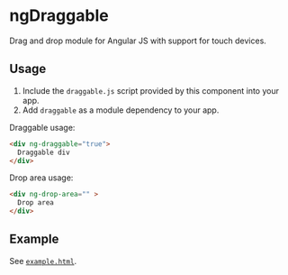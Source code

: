 ngDraggable
===========

Drag and drop module for Angular JS with support for touch devices.

## Usage
1. Include the `draggable.js` script provided by this component into your app.
2. Add `draggable` as a module dependency to your app.

Draggable usage:
```html
<div ng-draggable="true">
  Draggable div
</div>
```

Drop area usage:
```html
<div ng-drop-area="" >
  Drop area
</div>
```

## Example
See [`example.html`](http://htmlpreview.github.io/?https://github.com/fatlinesofcode/ngDraggable/blob/master/example.html).
